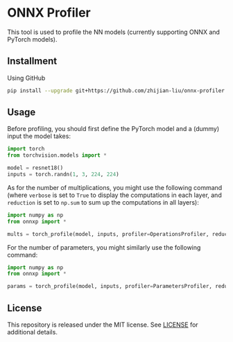 # ONNX Profiler

This tool is used to profile the NN models (currently supporting ONNX and PyTorch models).

## Installment

Using GitHub

```bash
pip install --upgrade git+https://github.com/zhijian-liu/onnx-profiler.git
```

## Usage

Before profiling, you should first define the PyTorch model and a (dummy) input the model takes:

```python
import torch
from torchvision.models import *

model = resnet18()
inputs = torch.randn(1, 3, 224, 224)
```

As for the number of multiplications, you might use the following command (where `verbose` is set to `True` to display the computations in each layer, and `reduction` is set to `np.sum` to sum up the computations in all layers):

```python
import numpy as np
from onnxp import *

mults = torch_profile(model, inputs, profiler=OperationsProfiler, reduction=np.sum, verbose=True)
```

For the number of parameters, you might similarly use the following command:

```python
import numpy as np
from onnxp import *

params = torch_profile(model, inputs, profiler=ParametersProfiler, reduction=np.sum, verbose=True)
```

## License

This repository is released under the MIT license. See [LICENSE](LICENSE) for additional details.